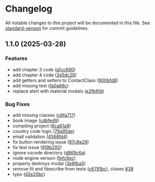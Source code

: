 # Changelog

All notable changes to this project will be documented in this file. See [standard-version](https://github.com/conventional-changelog/standard-version) for commit guidelines.

## 1.1.0 (2025-03-28)


### Features

* add chapter 3 code  ([a1cc690](https://github.com/sejpatil/testing-angular-applications/commit/a1cc6908204382cb6d4861adc4c5940efa680d4a))
* add chapter 4 code ([2e5dc26](https://github.com/sejpatil/testing-angular-applications/commit/2e5dc26c1d83464a13a224622be22041b139e987))
* add getters and setters to ContactClass ([900bfd8](https://github.com/sejpatil/testing-angular-applications/commit/900bfd8df90414450d3d91693592482ab94cd638))
* add missing test ([fa0a66c](https://github.com/sejpatil/testing-angular-applications/commit/fa0a66cf8dff04f263c71295fa0d75295c01ba00))
* replace alert with material modals ([e2fb6fd](https://github.com/sejpatil/testing-angular-applications/commit/e2fb6fd966741c68a436572071d40d3585958212))


### Bug Fixes

* add missing classes ([c6fa717](https://github.com/sejpatil/testing-angular-applications/commit/c6fa7175f9c09bbc558a7aa1c0a0133129a427de))
* book image ([cdbfed9](https://github.com/sejpatil/testing-angular-applications/commit/cdbfed934a17fd8be793b93d0323b26718a116f6))
* compiling project ([6ca61a9](https://github.com/sejpatil/testing-angular-applications/commit/6ca61a99ff7bdf29a2befbc9c8f2068d6a921f60))
* country code logic ([79a95de](https://github.com/sejpatil/testing-angular-applications/commit/79a95de5a5936d15a255d6a789dcbfd6a4a70c5a))
* email validation ([4568fd4](https://github.com/sejpatil/testing-angular-applications/commit/4568fd41fdc581f34c4efe51a608b2facbd342ac))
* fix button rendering issue ([87c8e29](https://github.com/sejpatil/testing-angular-applications/commit/87c8e295407f651c3c27f6a5991452cefbcdb390))
* fix test issue ([919b292](https://github.com/sejpatil/testing-angular-applications/commit/919b29295c456467531dd938094122b636aee5ae))
* ignore vscode directory ([d869c6a](https://github.com/sejpatil/testing-angular-applications/commit/d869c6abf22e40fb9cdd80a1085d7ae9d397e26a))
* node engine verison ([fefc8ec](https://github.com/sejpatil/testing-angular-applications/commit/fefc8ece56be4670d9ae840bf480009a2939567f))
* properly destroys modal ([3e6fba5](https://github.com/sejpatil/testing-angular-applications/commit/3e6fba5c8cc29f55e9bf079c4cb69ad5136b3459))
* remove fit and fdescribe from tests ([c6791bc](https://github.com/sejpatil/testing-angular-applications/commit/c6791bc428cd15f44ad8cd0c163c2cff5a9a3836)), closes [#38](https://github.com/sejpatil/testing-angular-applications/issues/38)
* typo ([d2e20bc](https://github.com/sejpatil/testing-angular-applications/commit/d2e20bc939bde40907c776c54d8321729fe4cdcf))
